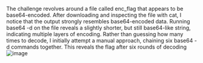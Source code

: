 The challenge revolves around a file called enc_flag that appears to be base64-encoded. After downloading and inspecting the file with cat, I notice that the output strongly resembles base64-encoded data. Running base64 -d on the file reveals a slightly shorter, but still base64-like string, indicating multiple layers of encoding. Rather than guessing how many times to decode, I initially attempt a manual approach, chaining six base64 -d commands together. This reveals the flag after six rounds of decoding
![image](https://github.com/user-attachments/assets/e5d5eea8-f197-43f4-8609-de3dd6eb78cb)
